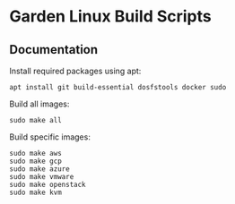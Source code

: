 # Garden Linux Build Scripts

## Documentation

Install required packages using apt:

    apt install git build-essential dosfstools docker sudo

Build all images:

    sudo make all

Build specific images:

    sudo make aws
    sudo make gcp
    sudo make azure
    sudo make vmware
    sudo make openstack
    sudo make kvm

